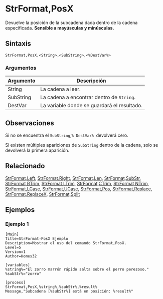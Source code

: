 # StrFormat,PosX

Devuelve la posición de la subcadena dada dentro de la cadena especificada. **Sensible a mayúsculas y minúsculas.**

## Sintaxis

```pebakery
StrFormat,PosX,<String>,<SubString>,<%DestVar%>
```

### Argumentos

| Argumento | Descripción |
| --- | --- |
| String | La cadena a leer. |
| SubString | La cadena a encontrar dentro de `String`. |
| DestVar | La variable donde se guardará el resultado. |

## Observaciones

Si no se encuentra el `SubString`,`% DestVar% `devolverá cero.

Si existen múltiples apariciones de `SubString` dentro de la cadena, solo se devolverá la primera aparición.

## Relacionado

[StrFormat,Left](./Left.md), [StrFormat,Right](./Right.md), [StrFormat,Len](./Len.md), [StrFormat,SubStr](./SubStr.md), [StrFormat,RTrim](./RTrim.md), [StrFormat,LTrim](./LTrim.md), [StrFormat,CTrim](./CTrim.md), [StrFormat,NTrim](./NTrim.md), [StrFormat,LCase](./LCase.md), [StrFormat,UCase](./UCase.md), [StrFormat,Pos](./Pos.md), [StrFormat,Replace](./Replace.md), [StrFormat,ReplaceX](./ReplaceX.md), [StrFormat,Split](./Split)

## Ejemplos

### Ejemplo 1

```pebakery
[Main]
Title=StrFormat-PosX Ejemplo
Description=Mostrar el uso del comando StrFormat,PosX.
Level=5
Version=1
Author=Homes32

[variables]
%string%="El zorro marrón rápido salta sobre el perro perezoso."
%subStr%="zorro"

[process]
StrFormat,PosX,%string%,%subStr%,%result%
Message,"Subcadena [%subStr%] está en posición: %result%"
```
